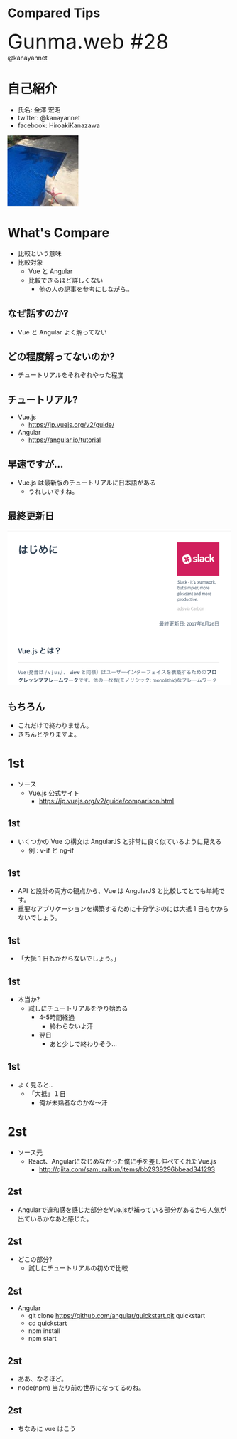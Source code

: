 # Compared Tips

<span style="font-size:35pt">Gunma.web #28</span><br>
@kanayannet

# 自己紹介

- 氏名: 金澤 宏昭
- twitter: @kanayannet
- facebook: HiroakiKanazawa

![](img/cNat7zMn.jpg)

# What's Compare

- 比較という意味
- 比較対象
    - Vue と Angular
    - 比較できるほど詳しくない
        - 他の人の記事を参考にしながら..

## なぜ話すのか?

- Vue と Angular よく解ってない

## どの程度解ってないのか?

- チュートリアルをそれぞれやった程度

## チュートリアル?

- Vue.js
    - https://jp.vuejs.org/v2/guide/
- Angular
    - https://angular.io/tutorial

## 早速ですが...

- Vue.js は最新版のチュートリアルに日本語がある
    - うれしいですね。

## 最終更新日

![](img/vue_tutrial.png)

## もちろん

- これだけで終わりません。
- きちんとやりますよ。

# 1st

- ソース
    - Vue.js 公式サイト
        - https://jp.vuejs.org/v2/guide/comparison.html

## 1st

- いくつかの Vue の構文は AngularJS と非常に良く似ているように見える
    - 例 : v-if と ng-if

## 1st

- API と設計の両方の観点から、Vue は AngularJS と比較してとても単純です。
- 重要なアプリケーションを構築するために十分学ぶのには大抵 1 日もかからないでしょう。

## 1st

- 「大抵 1 日もかからないでしょう。」

## 1st

- 本当か?
    - 試しにチュートリアルをやり始める
        - 4-5時間経過
            - 終わらないよ汗
        - 翌日
            - あと少しで終わりそう...

## 1st

- よく見ると..
    - 「大抵」１日
        - 俺が未熟者なのかな〜汗

# 2st

- ソース元
    - React、Angularになじめなかった僕に手を差し伸べてくれたVue.js
        - http://qiita.com/samuraikun/items/bb2939296bbead341293

## 2st

- Angularで違和感を感じた部分をVue.jsが補っている部分があるから人気が出ているかなあと感じた。

## 2st

- どこの部分?
    - 試しにチュートリアルの初めで比較

## 2st

- Angular
    - git clone https://github.com/angular/quickstart.git quickstart
    - cd quickstart
    - npm install
    - npm start    

## 2st

- ああ、なるほど。
- node(npm) 当たり前の世界になってるのね。

## 2st

- ちなみに vue はこう

<pre>
    <script src="https://unpkg.com/vue"></script>
</pre>
